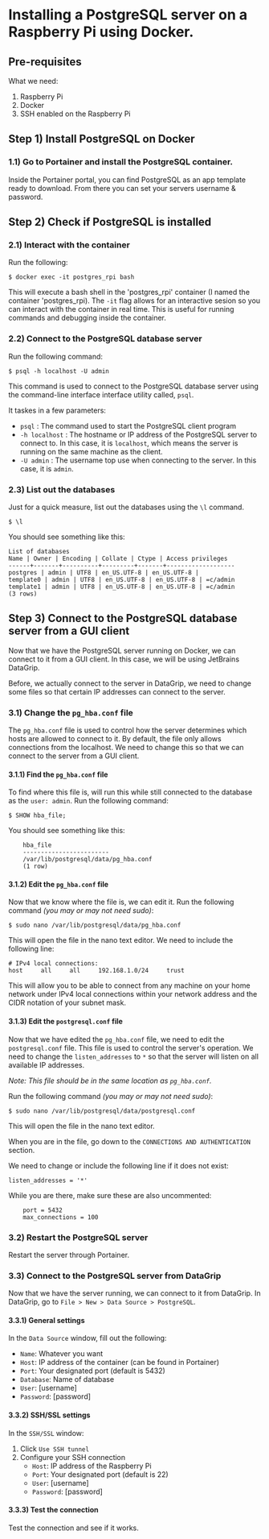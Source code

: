 # Installing a PostgreSQL server on a Raspberry Pi using Docker.

## Pre-requisites
What we need:
1) Raspberry Pi
2) Docker
3) SSH enabled on the Raspberry Pi

## Step 1) Install PostgreSQL on Docker

### 1.1) Go to Portainer and install the PostgreSQL container.
Inside the Portainer portal, you can find PostgreSQL as an app template ready to download. From there you can set your servers username & password.

## Step 2) Check if PostgreSQL is installed

### 2.1) Interact with the container
Run the following:

    $ docker exec -it postgres_rpi bash

This will execute a bash shell in the 'postgres_rpi' container (I named the container 'postgres_rpi). The `-it` flag allows for an interactive sesion so you can interact with the container in real time. This is useful for running commands and debugging inside the container.

### 2.2) Connect to the PostgreSQL database server
Run the following command:

    $ psql -h localhost -U admin

This command is used to connect to the PostgreSQL database server using the command-line interface interface utility called, `psql`.

It taskes in a few parameters:

-  `psql` : The command used to start the PostgreSQL client program
- `-h localhost` : The hostname or IP address of the PostgreSQL server to connect to. In this case, it is `localhost`, which means the server is running on the same machine as the client.
- `-U admin` : The username top use when connecting to the server. In this case, it is `admin`.

### 2.3) List out the databases
Just for a quick measure, list out the databases using the `\l` command.

    $ \l

You should see something like this:

    List of databases
    Name | Owner | Encoding | Collate | Ctype | Access privileges
    ------+-------+----------+---------+-------+-------------------
    postgres | admin | UTF8 | en_US.UTF-8 | en_US.UTF-8 |
    template0 | admin | UTF8 | en_US.UTF-8 | en_US.UTF-8 | =c/admin
    template1 | admin | UTF8 | en_US.UTF-8 | en_US.UTF-8 | =c/admin
    (3 rows)

## Step 3) Connect to the PostgreSQL database server from a GUI client
Now that we have the PostgreSQL server running on Docker, we can connect to it from a GUI client. In this case, we will be using JetBrains DataGrip.

Before, we actually connect to the server in DataGrip, we need to change some files so that certain IP addresses can connect to the server.

### 3.1) Change the `pg_hba.conf` file
The `pg_hba.conf` file is used to control how the server determines which hosts are allowed to connect to it. By default, the file only allows connections from the localhost. We need to change this so that we can connect to the server from a GUI client.

#### 3.1.1) Find the `pg_hba.conf` file

To find where this file is, will run this while still connected to the database as the `user: admin`. Run the following command:

    $ SHOW hba_file;

You should see something like this:
    
        hba_file
        ------------------------
        /var/lib/postgresql/data/pg_hba.conf
        (1 row)

#### 3.1.2) Edit the `pg_hba.conf` file
Now that we know where the file is, we can edit it. Run the following command *(you may or may not need sudo)*:

    $ sudo nano /var/lib/postgresql/data/pg_hba.conf

This will open the file in the nano text editor. We need to include the following line:

    # IPv4 local connections:
    host     all     all     192.168.1.0/24     trust

This will allow you to be able to connect from any machine on your home network under IPv4 local connections within your network address and the CIDR notation of your subnet mask.

#### 3.1.3) Edit the `postgresql.conf` file
Now that we have edited the `pg_hba.conf` file, we need to edit the `postgresql.conf` file. This file is used to control the server's operation. We need to change the `listen_addresses` to `*` so that the server will listen on all available IP addresses.

*Note: This file should be in the same location as `pg_hba.conf`.*

Run the following command *(you may or may not need sudo)*:

    $ sudo nano /var/lib/postgresql/data/postgresql.conf

This will open the file in the nano text editor.

When you are in the file, go down to the `CONNECTIONS AND AUTHENTICATION` section.

We need to change or include the following line if it does not exist:

    listen_addresses = '*'

While you are there, make sure these are also uncommented:
    
        port = 5432
        max_connections = 100

### 3.2) Restart the PostgreSQL server
Restart the server through Portainer.

### 3.3) Connect to the PostgreSQL server from DataGrip
Now that we have the server running, we can connect to it from DataGrip. In DataGrip, go to `File > New > Data Source > PostgreSQL`.

#### 3.3.1) General settings
In the `Data Source` window, fill out the following:

- `Name`: Whatever you want
- `Host`: IP address of the container (can be found in Portainer)
- `Port`: Your designated port (default is 5432)
- `Database`: Name of database
- `User`: [username]
- `Password`: [password]

#### 3.3.2) SSH/SSL settings
In the `SSH/SSL` window:

1. Click `Use SSH tunnel`
2. Configure your SSH connection
    - `Host`: IP address of the Raspberry Pi
    - `Port`: Your designated port (default is 22)
    - `User`: [username]
    - `Password`: [password] 

#### 3.3.3) Test the connection
Test the connection and see if it works.